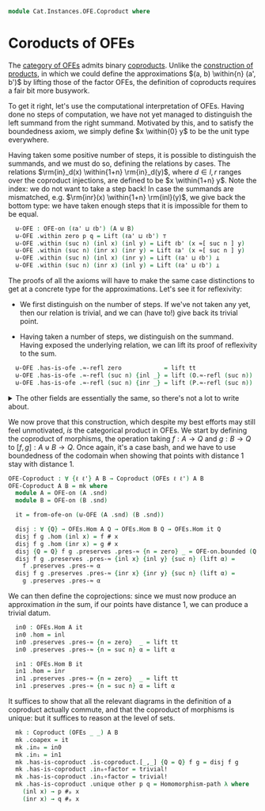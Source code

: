 <!--
```agda
open import Cat.Displayed.Univalence.Thin
open import Cat.Diagram.Coproduct
open import Cat.Displayed.Total
open import Cat.Instances.OFE
open import Cat.Prelude

open import Data.Sum.Base
```
-->

```agda
module Cat.Instances.OFE.Coproduct where
```

# Coroducts of OFEs

The [category of OFEs][OFE] admits binary [coproducts]. Unlike the
[construction of products][ofe-prod], in which we could define the
approximations $(a, b) \within{n} (a', b')$ by lifting those of the
factor OFEs, the definition of coproducts requires a fair bit more
busywork.

[OFE]: Cat.Instances.OFE.html
[coproducts]: Cat.Diagram.Coproduct.html
[ofe-prod]: Cat.Instances.OFE.Product.html



<!--
```agda
open OFE-Notation

module _ {ℓa ℓb ℓa' ℓb'} {A : Type ℓa} {B : Type ℓb} (O : OFE-on ℓa' A) (P : OFE-on ℓb' B)
  where
  private
    instance
      _ = O
      _ = P
    module O = OFE-on O
    module P = OFE-on P
    open OFE-H-Level O
    open OFE-H-Level P
```
-->

To get it right, let's use the computational interpretation of OFEs.
Having done no steps of computation, we have not yet managed to
distinguish the left summand from the right summand. Motivated by this,
and to satisfy the boundedness axiom, we simply define $x \within{0} y$
to be the unit type everywhere.

Having taken some positive number of steps, it is possible to
distinguish the summands, and we must do so, defining the relations by
cases. The relations $\rm{in}_d(x) \within{1+n} \rm{in}_d(y)$, where $d
\in {l,r}$ ranges over the coproduct injections, are defined to be $x
\within{1+n} y$. Note the index: we do not want to take a step back! In
case the summands are mismatched, e.g. $\rm{inr}(x) \within{1+n}
\rm{inl}(y)$, we give back the bottom type: we have taken enough steps
that it is impossible for them to be equal.

```agda
  ⊎-OFE : OFE-on (ℓa' ⊔ ℓb') (A ⊎ B)
  ⊎-OFE .within zero p q = Lift (ℓa' ⊔ ℓb') ⊤
  ⊎-OFE .within (suc n) (inl x) (inl y) = Lift ℓb' (x ≈[ suc n ] y)
  ⊎-OFE .within (suc n) (inr x) (inr y) = Lift ℓa' (x ≈[ suc n ] y)
  ⊎-OFE .within (suc n) (inl x) (inr y) = Lift (ℓa' ⊔ ℓb') ⊥
  ⊎-OFE .within (suc n) (inr x) (inl y) = Lift (ℓa' ⊔ ℓb') ⊥
```

The proofs of all the axioms will have to make the same case
distinctions to get at a concrete type for the approximations. Let's see
it for reflexivity:

- We first distinguish on the number of steps. If we've not taken any
  yet, then our relation is trivial, and we can (have to!) give back its
  trivial point.

- Having taken a number of steps, we distinguish on the summand. Having
  exposed the underlying relation, we can lift its proof of reflexivity to
  the sum.

```agda
  ⊎-OFE .has-is-ofe .≈-refl zero            = lift tt
  ⊎-OFE .has-is-ofe .≈-refl (suc n) {inl _} = lift (O.≈-refl (suc n))
  ⊎-OFE .has-is-ofe .≈-refl (suc n) {inr _} = lift (P.≈-refl (suc n))
```

<details>
<summary>The other fields are essentially the same, so there's not a lot
to write about.</summary>

```agda
  ⊎-OFE .has-is-ofe .has-is-prop zero x y _ _ = refl
  ⊎-OFE .has-is-ofe .has-is-prop (suc n) (inl _) (inl _) = hlevel!
  ⊎-OFE .has-is-ofe .has-is-prop (suc n) (inr _) (inr _) = hlevel!

  ⊎-OFE .has-is-ofe .≈-sym zero p = lift tt
  ⊎-OFE .has-is-ofe .≈-sym (suc n) {inl _} {inl _} p = lift (O.≈-sym _ (p .Lift.lower))
  ⊎-OFE .has-is-ofe .≈-sym (suc n) {inr _} {inr _} p = lift (P.≈-sym _ (p .Lift.lower))

  ⊎-OFE .has-is-ofe .≈-trans zero p q = lift tt
  ⊎-OFE .has-is-ofe .≈-trans (suc n) {inl _} {inl _} {inl _} p q = lift (O.≈-trans _ (p .Lift.lower) (q .Lift.lower))
  ⊎-OFE .has-is-ofe .≈-trans (suc n) {inr _} {inr _} {inr _} p q = lift (P.≈-trans _ (p .Lift.lower) (q .Lift.lower))

  ⊎-OFE .has-is-ofe .bounded a b  = lift tt
  ⊎-OFE .has-is-ofe .step zero _ _ p = lift tt
  ⊎-OFE .has-is-ofe .step (suc n) (inl x) (inl y) p = lift (O.step _ x y (p .Lift.lower))
  ⊎-OFE .has-is-ofe .step (suc n) (inr x) (inr y) p = lift (P.step _ x y (p .Lift.lower))
```

This minor quibble might be of note to the reader curious enough to
expand this note: To prove that our approximations converge, we _also_
need a case distinction. At the zeroth entry, we appeal to boundedness
of the summand OFEs to get a witness of $x \within{0} y$, since
$\rm{inr}(x) \within{0} \rm{inr}(y)$ is uninformative.

```agda
  ⊎-OFE .has-is-ofe .limit (inl x) (inl y) f = ap inl (O.limit x y f') where
    f' : ∀ n → O.within n x y
    f' zero    = O.bounded x y
    f' (suc n) = f (suc n) .Lift.lower
  ⊎-OFE .has-is-ofe .limit (inr x) (inr y) f = ap inr (P.limit x y f') where
    f' : ∀ n → P.within n x y
    f' zero    = P.bounded x y
    f' (suc n) = f (suc n) .Lift.lower
  ⊎-OFE .has-is-ofe .limit (inl x) (inr y) f = absurd (f 1 .Lift.lower)
  ⊎-OFE .has-is-ofe .limit (inr x) (inl y) f = absurd (f 1 .Lift.lower)
```

</details>

<!--
```agda
open Coproduct
open is-coproduct
open Total-hom
```
-->

We now prove that this construction, which despite my best efforts may
still feel unmotivated, _is_ the categorical product in OFEs. We start
by defining the coproduct of morphisms, the operation taking $f : A \to
Q$ and $g : B \to Q$ to $[f,g] : A \uplus B \to Q$. Once again, it's a
case bash, and we have to use boundedness of the codomain when showing
that points with distance 1 stay with distance 1.

```agda
OFE-Coproduct : ∀ {ℓ ℓ'} A B → Coproduct (OFEs ℓ ℓ') A B
OFE-Coproduct A B = mk where
  module A = OFE-on (A .snd)
  module B = OFE-on (B .snd)

  it = from-ofe-on (⊎-OFE (A .snd) (B .snd))

  disj : ∀ {Q} → OFEs.Hom A Q → OFEs.Hom B Q → OFEs.Hom it Q
  disj f g .hom (inl x) = f # x
  disj f g .hom (inr x) = g # x
  disj {Q = Q} f g .preserves .pres-≈ {n = zero} _ = OFE-on.bounded (Q .snd) _ _
  disj f g .preserves .pres-≈ {inl x} {inl y} {suc n} (lift α) =
    f .preserves .pres-≈ α
  disj f g .preserves .pres-≈ {inr x} {inr y} {suc n} (lift α) =
    g .preserves .pres-≈ α
```

We can then define the coprojections: since we must now produce an
approximation _in_ the sum, if our points have distance 1, we can
produce a trivial datum.

```agda
  in0 : OFEs.Hom A it
  in0 .hom = inl
  in0 .preserves .pres-≈ {n = zero}  _ = lift tt
  in0 .preserves .pres-≈ {n = suc n} α = lift α

  in1 : OFEs.Hom B it
  in1 .hom = inr
  in1 .preserves .pres-≈ {n = zero}  _ = lift tt
  in1 .preserves .pres-≈ {n = suc n} α = lift α
```

It suffices to show that all the relevant diagrams in the definition of
a coproduct actually commute, and that the coproduct of morphisms is
unique: but it suffices to reason at the level of sets.

```agda
  mk : Coproduct (OFEs _ _) A B
  mk .coapex = it
  mk .in₀ = in0
  mk .in₁ = in1
  mk .has-is-coproduct .is-coproduct.[_,_] {Q = Q} f g = disj f g
  mk .has-is-coproduct .in₀∘factor = trivial!
  mk .has-is-coproduct .in₁∘factor = trivial!
  mk .has-is-coproduct .unique other p q = Homomorphism-path λ where
    (inl x) → p #ₚ x
    (inr x) → q #ₚ x
```
